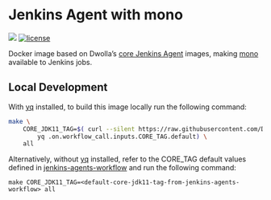 # Jenkins Agent with mono

[![](https://images.microbadger.com/badges/image/dwolla/jenkins-agent-mono.svg)](https://microbadger.com/images/dwolla/jenkins-agent-mono)
[![license](https://img.shields.io/github/license/dwolla/jenkins-agent-docker-mono.svg?style=flat-square)](https://github.com/Dwolla/jenkins-agent-docker-mono/blob/master/LICENSE)

Docker image based on Dwolla’s [core Jenkins Agent](https://github.com/Dwolla/jenkins-agent-docker-core) images, making [mono](https://www.mono-project.com/) available to Jenkins jobs.

## Local Development

With [yq](https://kislyuk.github.io/yq/) installed, to build this image locally run the following command:

```bash
make \
    CORE_JDK11_TAG=$( curl --silent https://raw.githubusercontent.com/Dwolla/jenkins-agents-workflow/main/.github/workflows/build-docker-image.yml | \
        yq .on.workflow_call.inputs.CORE_TAG.default) \
    all
```

Alternatively, without [yq](https://kislyuk.github.io/yq/) installed, refer to the CORE_TAG default values defined in [jenkins-agents-workflow](https://github.com/Dwolla/jenkins-agents-workflow/blob/main/.github/workflows/build-docker-image.yml) and run the following command:

`make CORE_JDK11_TAG=<default-core-jdk11-tag-from-jenkins-agents-workflow> all`
